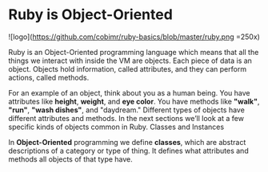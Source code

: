 # Ruby is Object-Oriented

![logo](https://github.com/cobimr/ruby-basics/blob/master/ruby.png =250x)

Ruby is an Object-Oriented programming language which means that all the things we interact with inside the VM are objects. Each piece of data is an object. Objects hold information, called attributes, and they can perform actions, called methods.

For an example of an object, think about you as a human being. You have attributes like **height**, **weight**, and **eye color**. You have methods like **"walk"**, **"run"**, **"wash dishes"**, and "daydream." Different types of objects have different attributes and methods. In the next sections we’ll look at a few specific kinds of objects common in Ruby.
Classes and Instances

In **Object-Oriented** programming we define **classes**, which are abstract descriptions of a category or type of thing. It defines what attributes and methods all objects of that type have.
